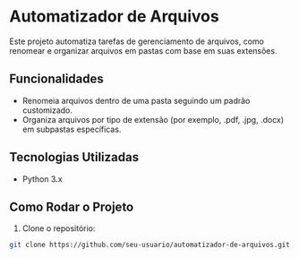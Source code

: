 # Automatizador de Arquivos

Este projeto automatiza tarefas de gerenciamento de arquivos, como renomear e organizar arquivos em pastas com base em suas extensões.

## Funcionalidades
- Renomeia arquivos dentro de uma pasta seguindo um padrão customizado.
- Organiza arquivos por tipo de extensão (por exemplo, .pdf, .jpg, .docx) em subpastas específicas.

## Tecnologias Utilizadas
- Python 3.x

## Como Rodar o Projeto

1. Clone o repositório:
```bash
git clone https://github.com/seu-usuario/automatizador-de-arquivos.git
